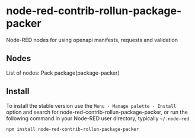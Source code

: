 node-red-contrib-rollun-package-packer
================

Node-RED nodes for using openapi manifests, requests and validation

## Nodes
List of nodes:
Pack package(package-packer)

## Install

To install the stable version use the `Menu - Manage palette - Install`
option and search for node-red-contrib-rollun-package-packer, or run the following
command in your Node-RED user directory, typically `~/.node-red`

    npm install node-red-contrib-rollun-package-packer
